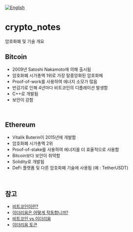 [![English](https://img.shields.io/badge/lang-English-blue.svg)](https://github.com/juho-creator/crypto_notes/blob/main/README.md)

# crypto_notes
암호화폐 및 기술 개요
</br>

## Bitcoin
- 2009년 Satoshi Nakamoto에 의해 출시됨 
- 암호화폐 시가총액 1위로 가장 탈중앙화된 암호화페
- Proof-of-work를 사용하여 에너지 소모가 많음
- 반감기로 인해 4년마다 비트코인의 디플레이션 발생함
- C++로 개발됨
- 보안이 강함
</br>

## Ethereum
- Vitalik Buterin이 2015년에 개발함
- 암호화폐 시가총액 2위
- Proof-of-stake를 사용하여 에너지를 더 효율적으로 사용함
- Bitcoin보다 보안이 취약함
- Solidity로 개발됨
- DeFi 플랫폼 및 다른 암호화폐 기술에 사용됨 (예 : TetherUSDT)
</br>
  
## 참고
- [비트코인이란?](https://www.investopedia.com/terms/b/bitcoin.asp)
- [이더리움은 어떻게 작동합니까?](https://www.investopedia.com/terms/e/ethereum.asp)
- [비트코인 vs 이더리움](https://www.investopedia.com/articles/investing/031416/bitcoin-vs-ethereum-driven-different-purposes.asp#:~:text=Ethereum%20was%20intended%20as%20a,via%20a%20global%20virtual%20machine)
- [이더리움 토큰](https://cryptoslate.com/blockchain/ethereum/)
